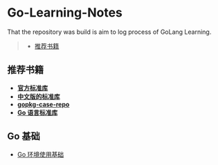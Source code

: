 # Go-Learning-Notes  



That the repository was build is aim to log process of GoLang Learning.


> - [推荐书籍](#推荐书籍)  



## 推荐书籍  

 - [**官方标准库**](https://golang.org/pkg/)  
 - [**中文版的标准库**](https://studygolang.com/static/pkgdoc/main.html)  
 - [**gopkg-case-repo**](https://github.com/astaxie/gopkg)  
 - [**Go 语言标准库**](https://books.studygolang.com/The-Golang-Standard-Library-by-Example/)  

## Go 基础  

 - [Go 环境使用基础](https://github.com/jansu-dev/Go-Learning-Notes/blob/master/basic/go%E7%8E%AF%E5%A2%83%E4%BD%BF%E7%94%A8%E5%9F%BA%E7%A1%80.md)